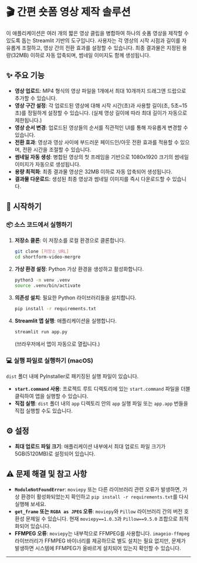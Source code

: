 # 🎬 간편 숏폼 영상 제작 솔루션

이 애플리케이션은 여러 개의 짧은 영상 클립을 병합하여 하나의 숏폼 영상을 제작할 수 있도록 돕는 Streamlit 기반의 도구입니다. 사용자는 각 영상의 시작 시점과 길이를 자유롭게 조절하고, 영상 간의 전환 효과를 설정할 수 있습니다. 최종 결과물은 지정된 용량(32MB) 이하로 자동 압축되며, 썸네일 이미지도 함께 생성됩니다.

## ✨ 주요 기능

-   **영상 업로드**: MP4 형식의 영상 파일을 1개에서 최대 10개까지 드래그앤 드랍으로 추가할 수 있습니다.
-   **영상 구간 설정**: 각 업로드된 영상에 대해 시작 시간(초)과 사용할 길이(초, 5초~15초)를 정밀하게 설정할 수 있습니다. (실제 영상 길이에 따라 최대 길이가 자동으로 제한됩니다.)
-   **영상 순서 변경**: 업로드된 영상들의 순서를 직관적인 UI를 통해 자유롭게 변경할 수 있습니다.
-   **전환 효과**: 영상과 영상 사이에 부드러운 페이드인/아웃 전환 효과를 적용할 수 있으며, 전환 시간을 조절할 수 있습니다.
-   **썸네일 자동 생성**: 병합된 영상의 첫 프레임을 기반으로 1080x1920 크기의 썸네일 이미지가 자동으로 생성됩니다.
-   **용량 최적화**: 최종 결과물 영상은 32MB 이하로 자동 압축되어 생성됩니다.
-   **결과물 다운로드**: 생성된 최종 영상과 썸네일 이미지를 즉시 다운로드할 수 있습니다.

## 🚀 시작하기

### 📦 소스 코드에서 실행하기

1.  **저장소 클론**: 이 저장소를 로컬 환경으로 클론합니다.
    ```bash
    git clone [저장소_URL]
    cd shortform-video-mergre
    ```

2.  **가상 환경 설정**: Python 가상 환경을 생성하고 활성화합니다.
    ```bash
    python3 -m venv .venv
    source .venv/bin/activate
    ```

3.  **의존성 설치**: 필요한 Python 라이브러리들을 설치합니다.
    ```bash
    pip install -r requirements.txt
    ```

4.  **Streamlit 앱 실행**: 애플리케이션을 실행합니다.
    ```bash
    streamlit run app.py
    ```
    (브라우저에서 앱이 자동으로 열립니다.)

### 💻 실행 파일로 실행하기 (macOS)

`dist` 폴더 내에 PyInstaller로 패키징된 실행 파일이 있습니다.

-   **`start.command` 사용**: 프로젝트 루트 디렉토리에 있는 `start.command` 파일을 더블 클릭하여 앱을 실행할 수 있습니다.
-   **직접 실행**: `dist` 폴더 내의 `app` 디렉토리 안의 `app` 실행 파일 또는 `app.app` 번들을 직접 실행할 수도 있습니다.

## ⚙️ 설정

-   **최대 업로드 파일 크기**: 애플리케이션 내부에서 최대 업로드 파일 크기가 5GB(5120MB)로 설정되어 있습니다.

## ⚠️ 문제 해결 및 참고 사항

-   **`ModuleNotFoundError`**: `moviepy` 또는 다른 라이브러리 관련 오류가 발생하면, 가상 환경이 활성화되었는지 확인하고 `pip install -r requirements.txt`를 다시 실행해 보세요.
-   **`get_frame` 또는 `RGBA as JPEG` 오류**: `moviepy`와 `Pillow` 라이브러리 간의 버전 호환성 문제일 수 있습니다. 현재 `moviepy==1.0.3`과 `Pillow==9.5.0` 조합으로 최적화되어 있습니다.
-   **FFMPEG 오류**: `moviepy`는 내부적으로 FFMPEG를 사용합니다. `imageio-ffmpeg` 라이브러리가 FFMPEG 바이너리를 제공하므로 별도 설치는 필요 없지만, 문제가 발생하면 시스템에 FFMPEG가 올바르게 설치되어 있는지 확인할 수 있습니다.

---
